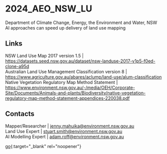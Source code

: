 # 2024_AEO_NSW_LU
Department of Climate Change, Energy, the Environment and Water, NSW  
AI approaches can speed up delivery of land use mapping  
## Links
NSW Land Use Map 2017 version 1.5 | https://datasets.seed.nsw.gov.au/dataset/nsw-landuse-2017-v1p5-f0ed-clone-a95d  
Australian Land Use Management Classification version 8 | https://www.agriculture.gov.au/abares/aclump/land-use/alum-classification  
Native Vegetation Regulatory Map Method Statement | https://www.environment.nsw.gov.au/-/media/OEH/Corporate-Site/Documents/Animals-and-plants/Biodiversity/native-vegetation-regulatory-map-method-statement-appendices-220038.pdf  
## Contacts
Mapper/Researcher | jenny.mahuika@environment.nsw.gov.au  
Land Use Expert | stuart.smith@environment.nsw.gov.au  
AI Modelling Expert | adam.roff@environment.nsw.gov.au  
  
[go](http://stackoverflow.com){:target="_blank" rel="noopener"}
